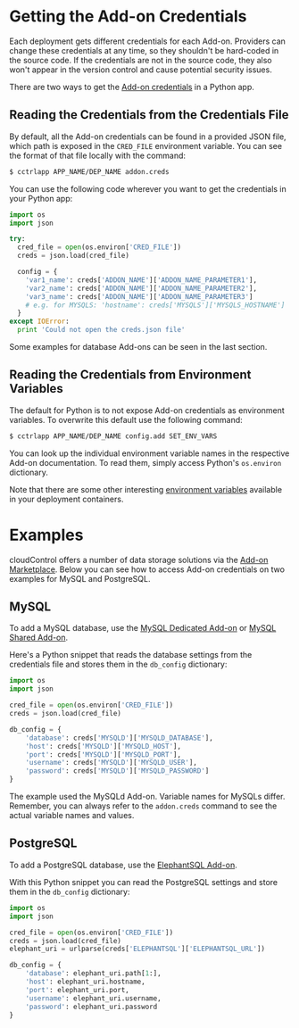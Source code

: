 # Getting the Add-on Credentials

Each deployment gets different credentials for each Add-on. Providers can
change these credentials at any time, so they shouldn't be hard-coded in the
source code. If the credentials are not in the source code, they also won't
appear in the version control and cause potential security issues.

There are two ways to get the [Add-on credentials] in a Python app.

## Reading the Credentials from the Credentials File

By default, all the Add-on credentials can be found in a provided JSON file,
which path is exposed in the `CRED_FILE` environment variable. You can see
the format of that file locally with the command:
~~~bash
$ cctrlapp APP_NAME/DEP_NAME addon.creds
~~~

You can use the following code wherever you want to get the credentials in your
Python app:
~~~python
import os
import json

try:
  cred_file = open(os.environ['CRED_FILE'])
  creds = json.load(cred_file)

  config = {
    'var1_name': creds['ADDON_NAME']['ADDON_NAME_PARAMETER1'],
    'var2_name': creds['ADDON_NAME']['ADDON_NAME_PARAMETER2'],
    'var3_name': creds['ADDON_NAME']['ADDON_NAME_PARAMETER3']
    # e.g. for MYSQLS: 'hostname': creds['MYSQLS']['MYSQLS_HOSTNAME']
  }
except IOError:
  print 'Could not open the creds.json file'
~~~

Some examples for database Add-ons can be seen in the last section.

## Reading the Credentials from Environment Variables

The default for Python is to not expose Add-on credentials as environment
variables. To overwrite this default use the following command:
~~~bash
$ cctrlapp APP_NAME/DEP_NAME config.add SET_ENV_VARS
~~~

You can look up the individual environment variable names in the respective
Add-on documentation. To read them, simply access Python's `os.environ`
dictionary.

Note that there are some other interesting [environment variables][env-vars]
available in your deployment containers.

# Examples

cloudControl offers a number of data storage solutions via the [Add-on Marketplace].
Below you can see how to access Add-on credentials on two examples for MySQL
and PostgreSQL.

## MySQL

To add a MySQL database, use the [MySQL Dedicated Add-on] or [MySQL Shared Add-on].

Here's a Python snippet that reads the database settings from the credentials
file and stores them in the `db_config` dictionary:
~~~python
import os
import json

cred_file = open(os.environ['CRED_FILE'])
creds = json.load(cred_file)

db_config = {
    'database': creds['MYSQLD']['MYSQLD_DATABASE'],
    'host': creds['MYSQLD']['MYSQLD_HOST'],
    'port': creds['MYSQLD']['MYSQLD_PORT'],
    'username': creds['MYSQLD']['MYSQLD_USER'],
    'password': creds['MYSQLD']['MYSQLD_PASSWORD']
}
~~~

The example used the MySQLd Add-on. Variable names for MySQLs differ. Remember,
you can always refer to the `addon.creds` command to see the actual variable
names and values.

## PostgreSQL

To add a PostgreSQL database, use the [ElephantSQL Add-on].

With this Python snippet you can read the PostgreSQL settings and store them in
the `db_config` dictionary:
~~~python
import os
import json

cred_file = open(os.environ['CRED_FILE'])
creds = json.load(cred_file)
elephant_uri = urlparse(creds['ELEPHANTSQL']['ELEPHANTSQL_URL'])

db_config = {
    'database': elephant_uri.path[1:],
    'host': elephant_uri.hostname,
    'port': elephant_uri.port,
    'username': elephant_uri.username,
    'password': elephant_uri.password
}
~~~

[env-vars]: https://www.cloudcontrol.com/dev-center/platform-documentation#environment-variables
[Add-on credentials]: https://www.cloudcontrol.com/dev-center/platform-documentation#add-on-credentials
[Add-on Marketplace]: https://www.cloudcontrol.com/add-ons/
[Custom Config Add-on]: https://www.cloudcontrol.com/add-ons/config
[MySQL Dedicated Add-on]: https://www.cloudcontrol.com/add-ons/mysqld
[MySQL Shared Add-on]: https://www.cloudcontrol.com/add-ons/mysqls
[ElephantSQL Add-on]: https://www.cloudcontrol.com/add-ons/elephantsql

